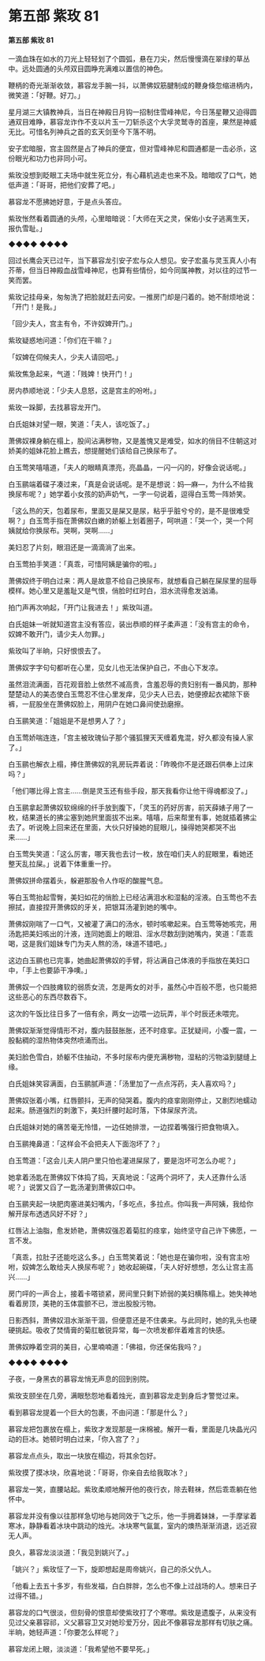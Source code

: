 # 第五部 紫玫 81

#### 第五部 紫玫 81

一滴血珠在如水的刀光上轻轻划了个圆弧，悬在刀尖，然后慢慢滴在翠绿的草丛中。远处圆通的头颅双目圆睁充满难以置信的神色。

鞭柄的奇光渐渐收敛，慕容龙手腕一抖，以萧佛奴筋腱制成的鞭身倏忽缩进柄内，微笑道：「好鞭。好刀。」

星月湖三大镇教神兵，当日在神殿日月钩一招制住雪峰神尼，今日荡星鞭又迫得圆通双目难睁，慕容龙诈作不支以片玉一刀斩杀这个大孚灵鹫寺的首座，果然是神威无比。可惜名列神兵之首的玄天剑至今下落不明。

安子宏暗服，宫主固然是占了神兵的便宜，但对雪峰神尼和圆通都是一击必杀，这份眼光和功力也非同小可。

紫玫没想到眨眼工夫场中就生死立分，有心藉机逃走也来不及。暗暗叹了口气，她低声道：「哥哥，把他们安葬了吧。」

慕容龙不愿拂她好意，于是点头答应。

紫玫怅然看着圆通的头颅，心里暗暗说：「大师在天之灵，保佑小女子逃离生天，报仇雪耻。」

◆◆◆◆ ◆◆◆◆

回过长鹰会天已过午，当下慕容龙引安子宏与众人想见。安子宏虽与灵玉真人小有芥蒂，但当日神殿血战雪峰神尼，也算有些情份，如今同属神教，对以往的过节一笑而罢。

紫玫记挂母亲，匆匆洗了把脸就赶去问安。一推房门却是闩着的。她不耐烦地说：「开门！是我。」

「回少夫人，宫主有令，不许奴婢开门。」

紫玫疑惑地问道：「你们在干嘛？」

「奴婢在伺候夫人，少夫人请回吧。」

紫玫焦急起来，气道：「贱婢！快开门！」

房内恭顺地说：「少夫人息怒，这是宫主的吩咐。」

紫玫一跺脚，去找慕容龙开门。

白氏姐妹对望一眼，笑道：「夫人，该吃饭了。」

萧佛奴裸身躺在榻上，股间沾满秽物，又是羞愧又是难受，如水的俏目不住朝这对娇美的姐妹花脸上瞧去，想提醒她们该给自己换尿布了。

白玉莺笑嘻嘻道，「夫人的眼睛真漂亮，亮晶晶，一闪一闪的，好像会说话呢。」

白玉鹂端着碟子凑过来，「真是会说话呢。是不是想说：妈—麻—，为什么不给我换尿布呢？」她学着小女孩的奶声奶气，一字一句说着，逗得白玉莺一阵娇笑。

「这么热的天，包着尿布，里面又是屎又是尿，粘乎乎脏兮兮的，是不是很难受啊？」白玉莺手指在萧佛奴白嫩的娇躯上划着圈子，呵哄道：「哭一个，哭一个阿姨就给你换尿布。哭啊，哭啊……」

美妇忍了片刻，眼泪还是一滴滴淌了出来。

白玉莺拍手笑道：「真乖，可惜阿姨是骗你的啦。」

萧佛奴终于明白过来：两人是故意不给自己换尿布，就想看自己躺在屎尿里的屈辱模样。她心里又是羞耻又是气恨，俏脸时红时白，泪水流得愈发汹涌。

拍门声再次响起，「开门让我进去！」紫玫叫道。

白氏姐妹一听就知道宫主没有答应，装出恭顺的样子柔声道：「没有宫主的命令，奴婢不敢开门，请少夫人勿罪。」

紫玫叫了半晌，只好恨恨去了。

萧佛奴字字句句都听在心里，见女儿也无法保护自己，不由心下发凉。

虽然泪流满面，百花观音脸上依然不减高贵，含羞忍辱的贵妇别有一番风韵，那种楚楚动人的美态使白玉莺忍不住心里发痒，见少夫人已去，她便撩起衣裙除下亵裤，一屁股坐在萧佛奴脸上，用阴户在她口鼻间使劲磨擦。

白玉鹂笑道：「姐姐是不是想男人了？」

白玉莺娇喘连连，「宫主被玫瑰仙子那个骚狐狸天天缠着鬼混，好久都没有操人家了。」

白玉鹂也解衣上榻，捧住萧佛奴的乳房玩弄着说：「昨晚你不是还跟石供奉上过床吗？」

「他们哪比得上宫主……倒是灵玉还有些手段，那天我看你让他干得魂都没了。」

白玉鹂拿起萧佛奴软绵绵的纤手放到腹下，「灵玉的药好厉害，前天薛婊子用了一枚，结果道长的拂尘塞到她屄里面拔不出来。嘻嘻，后来帮里有事，她就插着拂尘去了。听说晚上回来还在里面，大伙只好操她的屁眼儿，操得她哭都哭不出来……」

白玉莺失笑道：「这么厉害，哪天我也去讨一枚，放在咱们夫人的屁眼里，看她还整天乱拉屎。」说着下体重重一拧。

萧佛奴拼命摆着头，躲避那股令人作呕的酸腥气息。

等白玉莺抬起雪臀，美妇如花的俏脸上已经沾满泪水和湿黏的淫液。白玉莺也不去擦拭，直接捏开萧佛奴的牙关，把银耳汤灌到她的嘴中。

萧佛奴刚喘了一口气，又被灌了满口的汤水，顿时咳嗽起来。白玉莺等她咳完，用汤匙把美妇咳出的汁液，连同她面上的眼泪、淫水尽数刮到她嘴内，笑道：「乖乖喝，这是我们姐妹专门为夫人熬的汤，味道不错吧。」

这边白玉鹂也已完事，她曲起萧佛奴的手臂，将沾满自己体液的手指放在美妇口中，「手上也要舔干净噢。」

萧佛奴一个四肢瘫软的弱质女流，怎是两女的对手，虽然心中百般不愿，也只能把这些恶心的东西尽数吞下。

这次的午饭比往日多了一倍有余，两女一边喂一边玩弄，半个时辰还未喂完。

萧佛奴渐渐觉得情形不对，腹内鼓鼓胀胀，还不时痉挛。正犹疑间，小腹一震，一股黏稠的湿热物体突然喷涌而出。

美妇脸色雪白，娇躯不住抽动，不多时尿布内便充满秽物，湿粘的污物溢到腿缝上缘。

白氏姐妹笑容满面，白玉鹂腻声道：「汤里加了一点点泻药，夫人喜欢吗？」

萧佛奴张着小嘴，红唇颤抖，无声的恸哭着。腹内的痉挛刚刚停止，又剧烈地蠕动起来。肠道强烈的刺激下，美妇纤腰时起时落，下体屎尿齐流。

白氏姐妹对她的痛苦毫无怜惜，一边任她排泄，一边捏着嘴强行把食物填入。

白玉鹂掩鼻道：「这样会不会把夫人下面泡坏了？」

白玉莺道：「这会儿夫人阴户里只怕也灌进屎尿了，要是泡坏可怎么办呢？」

她拿着汤匙在萧佛奴下体捣了捣，天真地说：「这两个洞坏了，夫人还靠什么活呢？」说罢又舀了一匙汤灌到萧佛奴口中。

白玉鹂夹起一块肥肉塞进美妇嘴内，「多吃点，多拉点。你叫我一声阿姨，我给你解开尿布透透风好不好？」

红唇沾上油脂，愈发娇艳，萧佛奴强忍着菊肛的痉挛，始终坚守自己许下佛愿，一言不发。

「真乖，拉肚子还能吃这么多。」白玉莺笑着说：「她也是在骗你啦，没有宫主吩咐，奴婢怎么敢给夫人换尿布呢？」她收起碗碟，「夫人好好想想，怎么让宫主高兴……」

房门呯的一声合上，接着卡嗒锁紧，房间里只剩下娇弱的美妇横陈榻上。她失神地看着房顶，美艳的玉体震颤不已，泄出股股污物。

日影西斜，萧佛奴泪水渐渐干涸，但便意还是不住袭来。与此同时，她的乳头也硬硬挑起。吸收了焚情膏的菊肛敏锐异常，每一次喷发都伴着难言的快感。

萧佛奴睁着空洞的美目，心里喃喃道：「佛祖，你还保佑我吗？」

◆◆◆◆ ◆◆◆◆

子夜，一身黑衣的慕容龙悄无声息的回到别院。

紫玫支颐坐在几旁，满眼愁怨地看着烛光，直到慕容龙走到身后才警觉过来。

看到慕容龙提着一个巨大的包裹，不由问道：「那是什么？」

慕容龙把包裹放在榻上，紫玫才发现那是一床棉被。解开一看，里面是几块晶光闪动的巨冰。她顿时明白过来，「你入宫了？」

慕容龙点点头，取出一块放在榻边，将其余包好。

紫玫摸了摸冰块，欣喜地说：「哥哥，你亲自去给我取冰？」

慕容龙一笑，直腰站起。紫玫柔顺地解开他的夜行衣，除去鞋袜，然后乖乖躺在他怀中。

慕容龙并没有像以往那样急切地与她同效于飞之乐，他一手拥着妹妹，一手摩挲着寒冰，静静看着冰块中跳动的烛光。冰块寒气氤氲，室内的燠热渐渐消退，远近寂无人声。

良久，慕容龙淡淡道：「我见到姚兴了。」

「姚兴？」紫玫怔了一下，旋即想起是周帝姚兴，自己的杀父仇人。

「他看上去五十多岁，有些发福，白白胖胖，怎么也不像上过战场的人。想来日子过得不错。」

慕容龙的口气很淡，但刻骨的恨意却使紫玫打了个寒噤。紫玫是遗腹子，从来没有见过父亲慕容祁，义父慕容卫又对她珍爱万分，因此不像慕容龙那样有切肤之痛。半晌，她轻声道：「你要怎么样呢？」

慕容龙闭上眼，淡淡道：「我希望他不要早死。」


